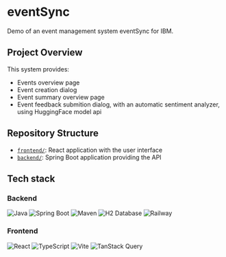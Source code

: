 # eventSync

Demo of an event management system eventSync for IBM.

## Project Overview

This system provides:
- Events overview page
- Event creation dialog
- Event summary overview page
- Event feedback submition dialog, with an automatic sentiment analyzer, using HuggingFace model api

## Repository Structure

- [`frontend/`](frontend): React application with the user interface
- [`backend/`](backend): Spring Boot application providing the API

## Tech stack

### Backend
![Java](https://img.shields.io/badge/java-%23ED8B00.svg?style=for-the-badge&logo=openjdk&logoColor=white)
![Spring Boot](https://img.shields.io/badge/spring%20boot-%236DB33F.svg?style=for-the-badge&logo=spring&logoColor=white)
![Maven](https://img.shields.io/badge/apache%20maven-C71A36?style=for-the-badge&logo=apachemaven&logoColor=white)
![H2 Database](https://img.shields.io/badge/h2-%23003545.svg?style=for-the-badge&logo=h2&logoColor=white)
![Railway](https://img.shields.io/badge/railway-%23000000.svg?style=for-the-badge&logo=railway&logoColor=white)

### Frontend
![React](https://img.shields.io/badge/react-%2320232a.svg?style=for-the-badge&logo=react&logoColor=%2361DAFB)
![TypeScript](https://img.shields.io/badge/typescript-%23007ACC.svg?style=for-the-badge&logo=typescript&logoColor=white)
![Vite](https://img.shields.io/badge/vite-%23646CFF.svg?style=for-the-badge&logo=vite&logoColor=white)
![TanStack Query](https://img.shields.io/badge/-TanStack%20Query-FF4154?style=for-the-badge&logo=react%20query&logoColor=white)
